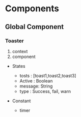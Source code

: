 # Components
## Global Component
### Toaster

1. context 
2. component
   
- States
  - tosts : [toast1,toast2,toast3]
  - Active : Boolean
  - message: String
  - type : Success, fail, warn
  
- Constant
  - timer 